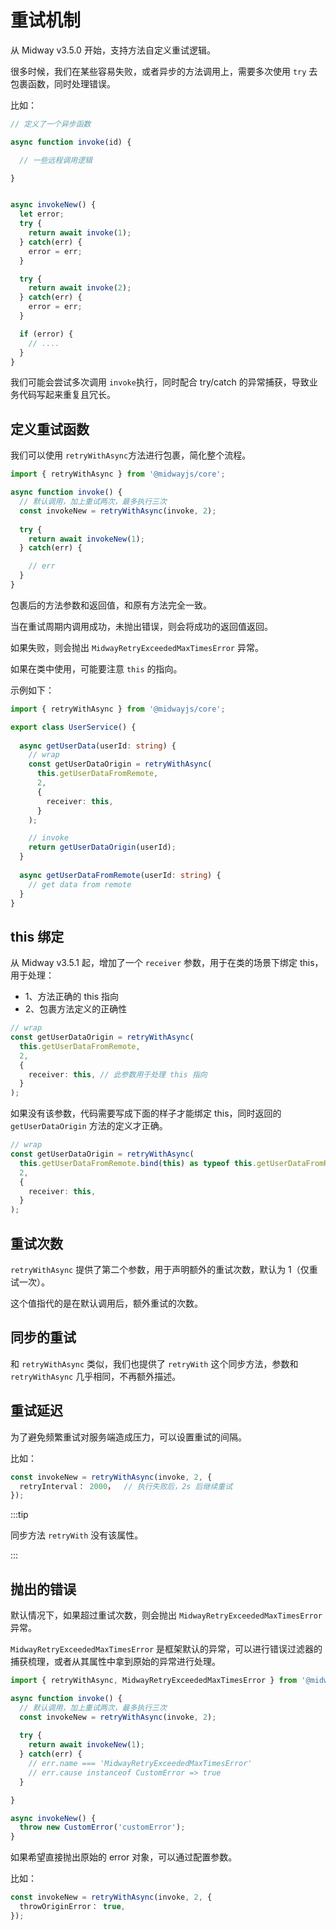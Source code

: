 # 重试机制

从 Midway v3.5.0 开始，支持方法自定义重试逻辑。

很多时候，我们在某些容易失败，或者异步的方法调用上，需要多次使用 `try` 去包裹函数，同时处理错误。

比如：

```typescript
// 定义了一个异步函数

async function invoke(id) {

  // 一些远程调用逻辑

}


async invokeNew() {
  let error;
  try {
    return await invoke(1);
  } catch(err) {
    error = err;
  }

  try {
    return await invoke(2);
  } catch(err) {
    error = err;
  }

  if (error) {
    // ....
  }
}
```

我们可能会尝试多次调用 `invoke`执行，同时配合 try/catch 的异常捕获，导致业务代码写起来重复且冗长。



## 定义重试函数

我们可以使用 `retryWithAsync`方法进行包裹，简化整个流程。

```typescript
import { retryWithAsync } from '@midwayjs/core';

async function invoke() {
  // 默认调用，加上重试两次，最多执行三次
  const invokeNew = retryWithAsync(invoke, 2);
  
  try {
    return await invokeNew(1);
  } catch(err) {

    // err
  }
}
```

包裹后的方法参数和返回值，和原有方法完全一致。

当在重试周期内调用成功，未抛出错误，则会将成功的返回值返回。

如果失败，则会抛出 `MidwayRetryExceededMaxTimesError` 异常。

如果在类中使用，可能要注意 `this` 的指向。

示例如下：

```typescript
import { retryWithAsync } from '@midwayjs/core';

export class UserService() {
  
  async getUserData(userId: string) {
    // wrap
    const getUserDataOrigin = retryWithAsync(
      this.getUserDataFromRemote, 
      2,
      {
        receiver: this,
      }
    );

    // invoke
    return getUserDataOrigin(userId);
  }
  
  async getUserDataFromRemote(userId: string) {
    // get data from remote
  }
}
```



## this 绑定

从 Midway v3.5.1 起，增加了一个 `receiver` 参数，用于在类的场景下绑定 this，用于处理：

- 1、方法正确的 this 指向
- 2、包裹方法定义的正确性

```typescript
// wrap
const getUserDataOrigin = retryWithAsync(
  this.getUserDataFromRemote, 
  2,
  {
    receiver: this,	// 此参数用于处理 this 指向
  }
);
```

如果没有该参数，代码需要写成下面的样子才能绑定 this，同时返回的 `getUserDataOrigin` 方法的定义才正确。

```typescript
// wrap
const getUserDataOrigin = retryWithAsync(
  this.getUserDataFromRemote.bind(this) as typeof this.getUserDataFromRemote, 
  2,
  {
    receiver: this,
  }
);


```





## 重试次数

`retryWithAsync` 提供了第二个参数，用于声明额外的重试次数，默认为 1（仅重试一次）。

这个值指代的是在默认调用后，额外重试的次数。



## 同步的重试

和 `retryWithAsync` 类似，我们也提供了 `retryWith` 这个同步方法，参数和 `retryWithAsync` 几乎相同，不再额外描述。



## 重试延迟

为了避免频繁重试对服务端造成压力，可以设置重试的间隔。

比如：

```typescript
const invokeNew = retryWithAsync(invoke, 2, {
  retryInterval： 2000，	// 执行失败后，2s 后继续重试
});
```

:::tip

同步方法 `retryWith` 没有该属性。

:::



## 抛出的错误

默认情况下，如果超过重试次数，则会抛出 `MidwayRetryExceededMaxTimesError` 异常。

`MidwayRetryExceededMaxTimesError` 是框架默认的异常，可以进行错误过滤器的捕获梳理，或者从其属性中拿到原始的异常进行处理。

```typescript
import { retryWithAsync, MidwayRetryExceededMaxTimesError } from '@midwayjs/core';

async function invoke() {
  // 默认调用，加上重试两次，最多执行三次
  const invokeNew = retryWithAsync(invoke, 2);
  
  try {
    return await invokeNew(1);
  } catch(err) {
    // err.name === 'MidwayRetryExceededMaxTimesError'
    // err.cause instanceof CustomError => true
  }

}

async invokeNew() {
  throw new CustomError('customError');
}
```

如果希望直接抛出原始的 error 对象，可以通过配置参数。

比如：

```typescript
const invokeNew = retryWithAsync(invoke, 2, {
  throwOriginError： true,
});
```

